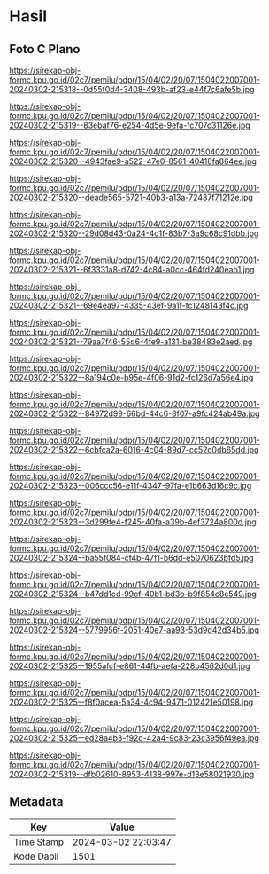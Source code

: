 # Hasil

## Foto C Plano

https://sirekap-obj-formc.kpu.go.id/02c7/pemilu/pdpr/15/04/02/20/07/1504022007001-20240302-215318--0d55f0d4-3408-493b-af23-e44f7c6afe5b.jpg

https://sirekap-obj-formc.kpu.go.id/02c7/pemilu/pdpr/15/04/02/20/07/1504022007001-20240302-215319--83ebaf76-e254-4d5e-9efa-fc707c31126e.jpg

https://sirekap-obj-formc.kpu.go.id/02c7/pemilu/pdpr/15/04/02/20/07/1504022007001-20240302-215320--4943fae9-a522-47e0-8561-40418fa864ee.jpg

https://sirekap-obj-formc.kpu.go.id/02c7/pemilu/pdpr/15/04/02/20/07/1504022007001-20240302-215320--deade565-5721-40b3-a13a-72437f71212e.jpg

https://sirekap-obj-formc.kpu.go.id/02c7/pemilu/pdpr/15/04/02/20/07/1504022007001-20240302-215320--29d08d43-0a24-4d1f-83b7-3a9c68c91dbb.jpg

https://sirekap-obj-formc.kpu.go.id/02c7/pemilu/pdpr/15/04/02/20/07/1504022007001-20240302-215321--6f3331a8-d742-4c84-a0cc-464fd240eab1.jpg

https://sirekap-obj-formc.kpu.go.id/02c7/pemilu/pdpr/15/04/02/20/07/1504022007001-20240302-215321--69e4ea97-4335-43ef-9a1f-fc1248143f4c.jpg

https://sirekap-obj-formc.kpu.go.id/02c7/pemilu/pdpr/15/04/02/20/07/1504022007001-20240302-215321--79aa7f46-55d6-4fe9-a131-be38483e2aed.jpg

https://sirekap-obj-formc.kpu.go.id/02c7/pemilu/pdpr/15/04/02/20/07/1504022007001-20240302-215322--8a194c0e-b95e-4f06-91d2-fc126d7a56e4.jpg

https://sirekap-obj-formc.kpu.go.id/02c7/pemilu/pdpr/15/04/02/20/07/1504022007001-20240302-215322--84972d99-66bd-44c6-8f07-a9fc424ab49a.jpg

https://sirekap-obj-formc.kpu.go.id/02c7/pemilu/pdpr/15/04/02/20/07/1504022007001-20240302-215322--6cbfca2a-6016-4c04-89d7-cc52c0db65dd.jpg

https://sirekap-obj-formc.kpu.go.id/02c7/pemilu/pdpr/15/04/02/20/07/1504022007001-20240302-215323--006ccc56-e11f-4347-97fa-e1b663d16c9c.jpg

https://sirekap-obj-formc.kpu.go.id/02c7/pemilu/pdpr/15/04/02/20/07/1504022007001-20240302-215323--3d299fe4-f245-40fa-a39b-4ef3724a800d.jpg

https://sirekap-obj-formc.kpu.go.id/02c7/pemilu/pdpr/15/04/02/20/07/1504022007001-20240302-215324--ba55f084-cf4b-47f1-b6dd-e5070623bfd5.jpg

https://sirekap-obj-formc.kpu.go.id/02c7/pemilu/pdpr/15/04/02/20/07/1504022007001-20240302-215324--b47dd1cd-99ef-40b1-bd3b-b9f854c8e549.jpg

https://sirekap-obj-formc.kpu.go.id/02c7/pemilu/pdpr/15/04/02/20/07/1504022007001-20240302-215324--5779956f-2051-40e7-aa93-53d9d42d34b5.jpg

https://sirekap-obj-formc.kpu.go.id/02c7/pemilu/pdpr/15/04/02/20/07/1504022007001-20240302-215325--1955afcf-e861-44fb-aefa-228b4562d0d1.jpg

https://sirekap-obj-formc.kpu.go.id/02c7/pemilu/pdpr/15/04/02/20/07/1504022007001-20240302-215325--f8f0acea-5a34-4c94-9471-012421e50198.jpg

https://sirekap-obj-formc.kpu.go.id/02c7/pemilu/pdpr/15/04/02/20/07/1504022007001-20240302-215325--ed28a4b3-f92d-42a4-9c83-23c3956f49ea.jpg

https://sirekap-obj-formc.kpu.go.id/02c7/pemilu/pdpr/15/04/02/20/07/1504022007001-20240302-215319--dfb02610-8953-4138-997e-d13e58021930.jpg


## Metadata

| Key        | Value               |
| ---------- | ------------------- |
| Time Stamp | 2024-03-02 22:03:47 |
| Kode Dapil | 1501                |




